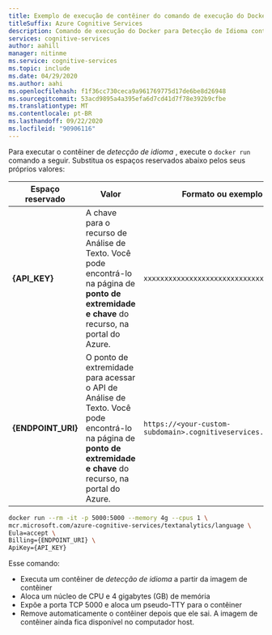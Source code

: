```yaml
---
title: Exemplo de execução de contêiner do comando de execução do Docker
titleSuffix: Azure Cognitive Services
description: Comando de execução do Docker para Detecção de Idioma contêiner
services: cognitive-services
author: aahill
manager: nitinme
ms.service: cognitive-services
ms.topic: include
ms.date: 04/29/2020
ms.author: aahi
ms.openlocfilehash: f1f36cc730ceca9a961769775d17de6be8d26948
ms.sourcegitcommit: 53acd9895a4a395efa6d7cd41d7f78e392b9cfbe
ms.translationtype: MT
ms.contentlocale: pt-BR
ms.lasthandoff: 09/22/2020
ms.locfileid: "90906116"
---
```

Para executar o contêiner de *detecção de idioma* , execute o `docker run` comando a seguir. Substitua os espaços reservados abaixo pelos seus próprios valores:

| Espaço reservado | Valor | Formato ou exemplo |
|-------------|-------|---|
| **{API_KEY}** | A chave para o recurso de Análise de Texto. Você pode encontrá-lo na página de **ponto de extremidade e chave** do recurso, na portal do Azure. |`xxxxxxxxxxxxxxxxxxxxxxxxxxxxxxxx`|
| **{ENDPOINT_URI}** | O ponto de extremidade para acessar o API de Análise de Texto. Você pode encontrá-lo na página de **ponto de extremidade e chave** do recurso, na portal do Azure. | `https://<your-custom-subdomain>.cognitiveservices.azure.com` |


```bash
docker run --rm -it -p 5000:5000 --memory 4g --cpus 1 \
mcr.microsoft.com/azure-cognitive-services/textanalytics/language \
Eula=accept \
Billing={ENDPOINT_URI} \
ApiKey={API_KEY}
```

Esse comando:

* Executa um contêiner de *detecção de idioma* a partir da imagem de contêiner
* Aloca um núcleo de CPU e 4 gigabytes (GB) de memória
* Expõe a porta TCP 5000 e aloca um pseudo-TTY para o contêiner
* Remove automaticamente o contêiner depois que ele sai. A imagem de contêiner ainda fica disponível no computador host.